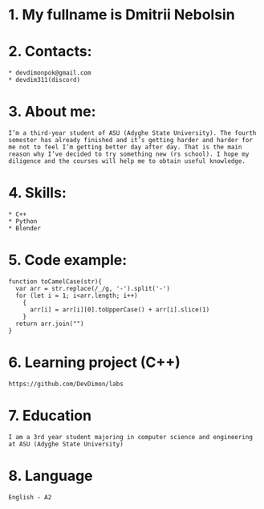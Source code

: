 # 1. My fullname is Dmitrii Nebolsin #
# 2. Contacts: #
	* devdimonpok@gmail.com
	* devdim311(discord)
# 3. About me: # 
    I’m a third-year student of ASU (Adyghe State University). The fourth semester has already finished and it’s getting harder and harder for me not to feel I’m getting better day after day. That is the main reason why I’ve decided to try something new (rs school). I hope my diligence and the courses will help me to obtain useful knowledge.
# 4. Skills: #
	* C++
	* Python
	* Blender
# 5. Code example: #
```
function toCamelCase(str){
  var arr = str.replace(/_/g, '-').split('-')
  for (let i = 1; i<arr.length; i++)
    {
      arr[i] = arr[i][0].toUpperCase() + arr[i].slice(1)
    }
  return arr.join("")
}
```
# 6. Learning project (C++) #
    https://github.com/DevDimon/labs

# 7. Education #
    I am a 3rd year student majoring in computer science and engineering at ASU (Adyghe State University) 

# 8. Language #
    English - A2